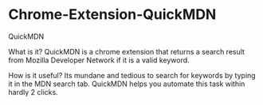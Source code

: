 Chrome-Extension-QuickMDN
=========================
QuickMDN

What is it? 
QuickMDN is a chrome extension that returns a search result from Mozilla Developer Network if it is a valid keyword.

How is it useful? 
Its mundane and tedious to search for keywords by typing it in the MDN search tab. QuickMDN helps you automate this task within hardly 2 clicks.
